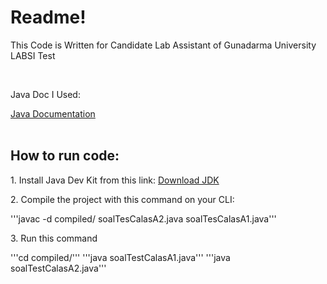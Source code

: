 <h1>Readme!</h1>
<p>This Code is Written for Candidate Lab Assistant of Gunadarma University LABSI Test<p>
<br>
<p>Java Doc I Used:</p> <a href="https://www.w3schools.com/java/default.asp">Java Documentation</a>
<br>
<br>
<h2>How to run code:</h2>
<p>1. Install Java Dev Kit from this link: <a href="https://www.oracle.com/java/technologies/downloads/#jdk21-windows">Download JDK</a></p>
<p>2. Compile the project with this command on your CLI:<p>
'''javac -d compiled/ soalTesCalasA2.java soalTesCalasA1.java'''
<p>3. Run this command<p>
'''cd compiled/'''
'''java soalTestCalasA1.java'''
'''java soalTestCalasA2.java'''